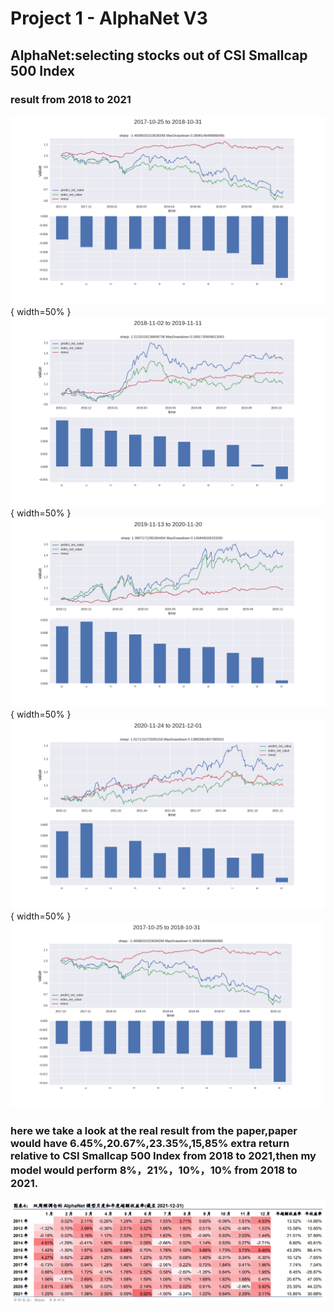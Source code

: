 # Project 1 - AlphaNet V3 

## AlphaNet:selecting stocks out of CSI Smallcap 500 Index 
### result from 2018 to 2021
![2018](https://github.com/anthonyluosen/quant/blob/main/Images/2017-10-25_to_2018-10-31.png){ width=50% }
![2019](https://github.com/anthonyluosen/quant/blob/main/Images/2018-11-02_to_2019-11-11.png){ width=50% }
![2020](https://github.com/anthonyluosen/quant/blob/main/Images/2019-11-13_to_2020-11-20.png){ width=50% }
![2021](https://github.com/anthonyluosen/quant/blob/main/Images/2020-11-24_to_2021-12-01.png){ width=50% }
<img src="https://github.com/anthonyluosen/quant/blob/main/Images/2017-10-25_to_2018-10-31.png" width="500">

### here we take a look at the real result from the paper,paper would have 6.45%,20.67%,23.35%,15,85% extra return relative to CSI Smallcap 500 Index from 2018 to 2021,then my model would perform 8%，21%，10%，10% from 2018 to 2021.
![paper](https://github.com/anthonyluosen/quant/blob/main/Images/paper_result.png)